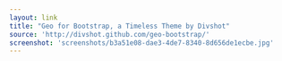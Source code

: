 ```yaml
---
layout: link
title: "Geo for Bootstrap, a Timeless Theme by Divshot"
source: 'http://divshot.github.com/geo-bootstrap/'
screenshot: 'screenshots/b3a51e08-dae3-4de7-8340-8d656de1ecbe.jpg'
---
```


